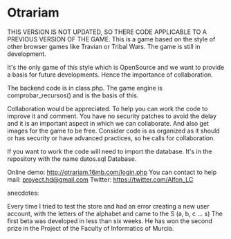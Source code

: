 Otrariam
========
THIS VERSION IS NOT UPDATED, SO THERE CODE APPLICABLE TO A PREVIOUS VERSION OF THE GAME.
This is a game based on the style of other browser games like Travian or Tribal Wars. The game is still in development.

It's the only game of this style which is OpenSource and we want to provide a basis for future developments. Hence the importance of collaboration.

The backend code is in class.php. The game engine is comprobar_recursos() and is the basis of this.

Collaboration would be appreciated. To help you can work the code to improve it and comment. You have no security patches to avoid the delay and it is an important aspect in which we can collaborate. And also get images for the game to be free.
Consider code is as organized as it should or has security or have advanced practices, so he calls for collaboration.

If you want to work the code will need to import the database. It's in the repository with the name datos.sql Database.

Online demo: http://otrariam.16mb.com/login.php
You can contact to help mail: proyect.hd@gmail.com
Twitter: https://twitter.com/Alfon_LC

anecdotes:

Every time I tried to test the store and had an error creating a new user account, with the letters of the alphabet and came to the S (a, b, c ... s)
The first beta was developed in less than six weeks.
He has won the second prize in the Project of the Faculty of Informatics of Murcia.